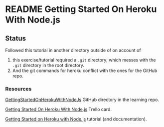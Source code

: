 # README Getting Started On Heroku With Node.js

## Status
Followed this tutorial in another directory outside of on account of
1. this exercise/tutorial required a `.git` directory; which messes with the `.git` directory in the root directory.
2. And the git commands for heroku conflict with the ones for the GitHub repo.

### Resources
[GettingStartedOnHerokuWithNodeJs](https://github.com/JamieBort/LearningDirectory/tree/master/Heroku/GettingStartedOnHerokuWithNodeJs) GitHub directory in the learning repo.

[Getting Started On Heroku With Node.js](https://trello.com/c/q8s9F1wm/236-getting-started-on-heroku-with-nodejs?menu=filter&filter=label:none) Trello card.

[Getting Started on Heroku with Node.js](https://devcenter.heroku.com/articles/getting-started-with-nodejs#introduction) tutorial (and documentation).